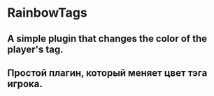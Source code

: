# RainbowTags
## A simple plugin that changes the color of the player's tag.
## Простой плагин, который меняет цвет тэга игрока.
